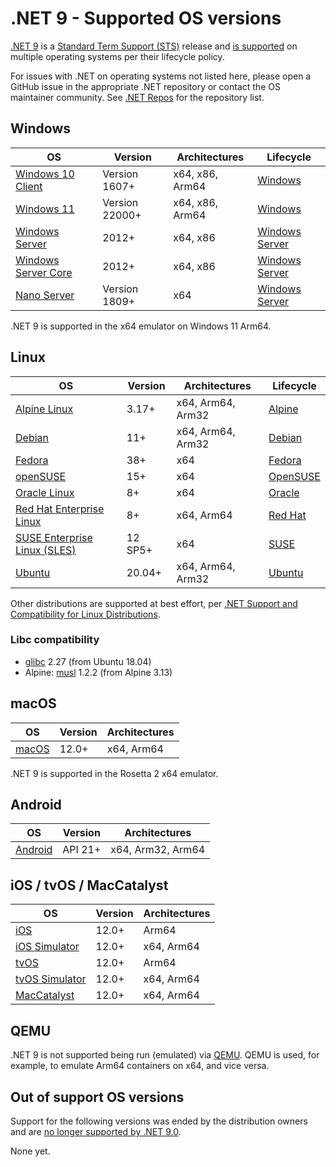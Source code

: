 # .NET 9 - Supported OS versions

[.NET 9](README.md) is a [Standard Term Support (STS)](../../release-policies.md) release and [is supported](../../support.md) on multiple operating systems per their lifecycle policy.

For issues with .NET on operating systems not listed here, please open a GitHub issue in the appropriate .NET repository or contact the OS maintainer community. See [.NET Repos](../../Documentation/core-repos.md) for the repository list.

## Windows

OS                                    | Version                 | Architectures   | Lifecycle
--------------------------------------|-------------------------|-----------------|----------
[Windows 10 Client][Windows-client]   | Version 1607+           | x64, x86, Arm64 | [Windows][Windows-lifecycle]
[Windows 11][Windows-client]          | Version 22000+          | x64, x86, Arm64 | [Windows][Windows-lifecycle]
[Windows Server][Windows-Server]      | 2012+                   | x64, x86        | [Windows Server][Windows-Server-lifecycle]
[Windows Server Core][Windows-Server] | 2012+                   | x64, x86        | [Windows Server][Windows-Server-lifecycle]
[Nano Server][Nano-Server]            | Version 1809+           | x64             | [Windows Server][Windows-Server-lifecycle]

[Windows-client]: https://learn.microsoft.com/windows/
[Windows-lifecycle]: https://support.microsoft.com/help/13853/windows-lifecycle-fact-sheet
[win-client-docker]: https://hub.docker.com/_/microsoft-windows
[Windows-Server-lifecycle]: https://learn.microsoft.com/windows-server/get-started/windows-server-release-info
[Nano-Server]: https://learn.microsoft.com/windows-server/get-started/getting-started-with-nano-server
[Windows-Server]: https://learn.microsoft.com/windows-server/

.NET 9 is supported in the x64 emulator on Windows 11 Arm64.

## Linux

OS                                    | Version               | Architectures     | Lifecycle
--------------------------------------|-----------------------|-------------------|----------
[Alpine Linux][Alpine]                | 3.17+                 | x64, Arm64, Arm32 | [Alpine][Alpine-lifecycle]
[Debian][Debian]                      | 11+                   | x64, Arm64, Arm32 | [Debian][Debian-lifecycle]
[Fedora][Fedora]                      | 38+                   | x64               | [Fedora][Fedora-lifecycle]
[openSUSE][OpenSUSE]                  | 15+                   | x64               | [OpenSUSE][OpenSUSE-lifecycle]
[Oracle Linux][Oracle-Linux]          | 8+                    | x64               | [Oracle][Oracle-lifecycle]
[Red Hat Enterprise Linux][RHEL]      | 8+                    | x64, Arm64        | [Red Hat][RHEL-lifecycle]
[SUSE Enterprise Linux (SLES)][SLES]  | 12 SP5+               | x64               | [SUSE][SLES-lifecycle]
[Ubuntu][Ubuntu]                      | 20.04+                | x64, Arm64, Arm32 | [Ubuntu][Ubuntu-lifecycle]

Other distributions are supported at best effort, per [.NET Support and Compatibility for Linux Distributions](../../linux-support.md).

### Libc compatibility

- [glibc][glibc] 2.27 (from Ubuntu 18.04)
- Alpine: [musl][musl] 1.2.2 (from Alpine 3.13)

[Alpine]: https://alpinelinux.org/
[Alpine-lifecycle]: https://alpinelinux.org/releases/
[CentOS]: https://www.centos.org/
[CentOS-lifecycle]:https://wiki.centos.org/FAQ/General
[CentOS-docker]: https://hub.docker.com/_/centos
[CentOS-pm]: https://learn.microsoft.com/dotnet/core/install/linux-package-manager-centos8
[Debian]: https://www.debian.org/
[Debian-lifecycle]: https://wiki.debian.org/DebianReleases
[Debian-pm]: https://learn.microsoft.com/dotnet/core/install/linux-package-manager-debian10
[Fedora]: https://getfedora.org/
[Fedora-lifecycle]: https://fedoraproject.org/wiki/End_of_life
[Fedora-docker]: https://hub.docker.com/_/fedora
[Fedora-msft-pm]: https://learn.microsoft.com/dotnet/core/install/linux-package-manager-fedora32
[Fedora-pm]: https://fedoraproject.org/wiki/DotNet
[OpenSUSE]: https://opensuse.org/
[OpenSUSE-lifecycle]: https://en.opensuse.org/Lifetime
[OpenSUSE-docker]: https://hub.docker.com/r/opensuse/leap
[OpenSUSE-pm]: https://learn.microsoft.com/dotnet/core/install/linux-package-manager-opensuse15
[Oracle-Linux]: https://www.oracle.com/linux/
[Oracle-Lifecycle]: https://www.oracle.com/a/ocom/docs/elsp-lifetime-069338.pdf
[RHEL]: https://www.redhat.com/en/technologies/linux-platforms/enterprise-linux
[RHEL-lifecycle]: https://access.redhat.com/support/policy/updates/errata/
[RHEL-msft-pm]: https://learn.microsoft.com/dotnet/core/install/linux-package-manager-rhel8
[RHEL-pm]: https://access.redhat.com/documentation/en-us/red_hat_enterprise_linux/8/html/developing_.net_applications_in_rhel_8/using-net-core-on-rhel_gsg#installing-net-core_gsg
[SLES]: https://www.suse.com/products/server/
[SLES-lifecycle]: https://www.suse.com/lifecycle/
[SLES-pm]: https://learn.microsoft.com/dotnet/core/install/linux-package-manager-sles15
[Ubuntu]: https://ubuntu.com/
[Ubuntu-lifecycle]: https://wiki.ubuntu.com/Releases
[Ubuntu-pm]: https://learn.microsoft.com/dotnet/core/install/linux-package-manager-ubuntu-2004
[glibc]: https://www.gnu.org/software/libc/
[musl]: https://musl.libc.org/

## macOS

OS                            | Version                   | Architectures     |
------------------------------|---------------------------|-------------------|
[macOS][macOS]                | 12.0+                     | x64, Arm64        |

.NET 9 is supported in the Rosetta 2 x64 emulator.

[macOS]: https://support.apple.com/macos

## Android

OS                            | Version                 | Architectures     |
------------------------------|-------------------------|-------------------|
[Android][Android]            | API 21+                 | x64, Arm32, Arm64 |

[Android]: https://support.google.com/android

## iOS / tvOS / MacCatalyst

OS                            | Version                 | Architectures     |
------------------------------|-------------------------|-------------------|
[iOS][iOS]                    | 12.0+                   | Arm64             |
[iOS Simulator][iOS]          | 12.0+                   | x64, Arm64        |
[tvOS][tvOS]                  | 12.0+                   | Arm64             |
[tvOS Simulator][tvOS]        | 12.0+                   | x64, Arm64        |
[MacCatalyst][macOS]          | 12.0+                   | x64, Arm64        |

[iOS]: https://support.apple.com/ios
[tvOS]: https://support.apple.com/apple-tv

## QEMU

.NET 9 is not supported being run (emulated) via [QEMU](https://www.qemu.org/). QEMU is used, for example, to emulate Arm64 containers on x64, and vice versa.


## Out of support OS versions

Support for the following versions was ended by the distribution owners and are [no longer supported by .NET 9.0][OS-lifecycle-policy].

None yet.

[OS-lifecycle-policy]: https://github.com/dotnet/core/blob/main/os-lifecycle-policy.md
